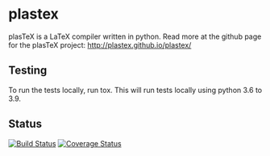 # plastex

plasTeX is a LaTeX compiler written in python.
Read more at the github page for the plasTeX project:
http://plastex.github.io/plastex/


## Testing
To run the tests locally, run tox.
This will run tests locally using python 3.6 to 3.9.

## Status
[![Build Status](https://github.com/plastex/plastex/workflows/tests/badge.svg)](https://github.com/plastex/plastex/actions)
[![Coverage Status](https://coveralls.io/repos/github/plastex/plastex/badge.svg?branch=master)](https://coveralls.io/github/plastex/plastex?branch=master)


